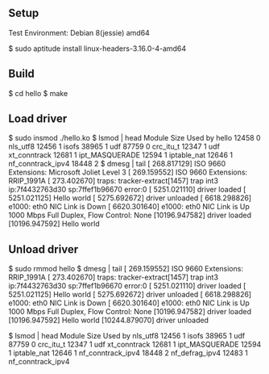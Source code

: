 
Setup
-----

Test Environment: Debian 8(jessie) amd64
 
 $ sudo aptitude install linux-headers-3.16.0-4-amd64

Build
-----
 
 $ cd hello
 $ make

Load driver
-----------

 $ sudo insmod ./hello.ko 
 $ lsmod | head
 Module                  Size  Used by
 hello                  12458  0 
 nls_utf8               12456  1 
 isofs                  38965  1 
 udf                    87759  0 
 crc_itu_t              12347  1 udf
 xt_conntrack           12681  1 
 ipt_MASQUERADE         12594  1 
 iptable_nat            12646  1 
 nf_conntrack_ipv4      18448  2 
 $ dmesg | tail
 [  268.817129] ISO 9660 Extensions: Microsoft Joliet Level 3
 [  269.159552] ISO 9660 Extensions: RRIP_1991A
 [  273.402670] traps: tracker-extract[1457] trap int3 ip:7f4432763d30 sp:7ffef1b96670 error:0
 [ 5251.021110] driver loaded
 [ 5251.021125] Hello world
 [ 5275.692672] driver unloaded
 [ 6618.298826] e1000: eth0 NIC Link is Down
 [ 6620.301640] e1000: eth0 NIC Link is Up 1000 Mbps Full Duplex, Flow Control: None
 [10196.947582] driver loaded
 [10196.947592] Hello world


Unload driver
-------------

 $ sudo rmmod hello
 $ dmesg | tail
 [  269.159552] ISO 9660 Extensions: RRIP_1991A
 [  273.402670] traps: tracker-extract[1457] trap int3 ip:7f4432763d30 sp:7ffef1b96670 error:0
 [ 5251.021110] driver loaded
 [ 5251.021125] Hello world
 [ 5275.692672] driver unloaded
 [ 6618.298826] e1000: eth0 NIC Link is Down
 [ 6620.301640] e1000: eth0 NIC Link is Up 1000 Mbps Full Duplex, Flow Control: None
 [10196.947582] driver loaded
 [10196.947592] Hello world
 [10244.879070] driver unloaded

 $ lsmod | head
 Module                  Size  Used by
 nls_utf8               12456  1 
 isofs                  38965  1 
 udf                    87759  0 
 crc_itu_t              12347  1 udf
 xt_conntrack           12681  1 
 ipt_MASQUERADE         12594  1 
 iptable_nat            12646  1 
 nf_conntrack_ipv4      18448  2 
 nf_defrag_ipv4         12483  1 nf_conntrack_ipv4



